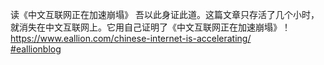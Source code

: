 <p>读《中文互联网正在加速崩塌》 吾以此身证此道。这篇文章只存活了几个小时，就消失在中文互联网上。它用自己证明了《中文互联网正在加速崩塌》！<a href="https://www.eallion.com/chinese-internet-is-accelerating/" target="_blank" rel="nofollow noopener" translate="no"><span class="invisible">https://www.</span><span class="ellipsis">eallion.com/chinese-internet-i</span><span class="invisible">s-accelerating/</span></a><br /><a href="https://e5n.cc/tags/eallionblog" class="mention hashtag" rel="tag">#<span>eallionblog</span></a></p>